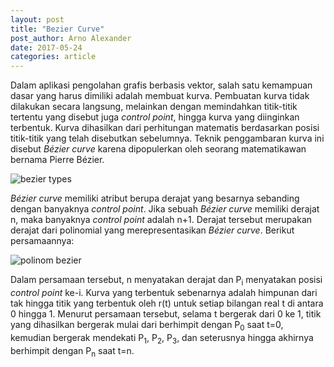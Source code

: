 ```yaml
---
layout: post
title: "Bezier Curve"
post_author: Arno Alexander
date: 2017-05-24
categories: article
---
```

<p>Dalam aplikasi pengolahan grafis berbasis vektor, salah satu kemampuan dasar yang harus dimiliki adalah membuat kurva. Pembuatan kurva tidak dilakukan secara langsung, melainkan dengan memindahkan titik-titik tertentu yang disebut juga <em>control point</em>, hingga kurva yang diinginkan terbentuk. Kurva dihasilkan dari perhitungan matematis berdasarkan posisi titik-titik yang telah disebutkan sebelumnya. Teknik penggambaran kurva ini disebut <em>Bézier curve</em> karena dipopulerkan oleh seorang matematikawan bernama Pierre Bézier.</p><!--endofpreview-->
<img src="{{ site.url }}/assets/posts/2017-05-24-bezier-curve/quad_benzier.jpg" title="bezier types" class="img-responsive" style="display: block; margin-left: auto; margin-right: auto">
<p><em>Bézier curve</em> memiliki atribut berupa derajat yang besarnya sebanding dengan banyaknya <em>control point</em>. Jika sebuah <em>Bézier curve</em> memiliki derajat n, maka banyaknya <em>control point</em> adalah n+1. Derajat tersebut merupakan derajat dari polinomial yang merepresentasikan <em>Bézier curve</em>. Berikut persamaannya:</p>
<img src="https://latex.codecogs.com/gif.latex?r(t)=\sum_{i=0}^{n}\binom{n}{i}(1-t)^{n-i}t^{i}P_{i}" title="polinom bezier" class="img-responsive" style="display: block; margin-left: auto; margin-right: auto"/>
<p>Dalam persamaan tersebut, n menyatakan derajat dan P<sub>i</sub> menyatakan posisi <em>control point</em> ke-i. Kurva yang terbentuk sebenarnya adalah himpunan dari tak hingga titik yang terbentuk oleh r(t) untuk setiap bilangan real t di antara 0 hingga 1. Menurut persamaan tersebut, selama t bergerak dari 0 ke 1, titik yang dihasilkan bergerak mulai dari berhimpit dengan P<sub>0</sub> saat t=0, kemudian bergerak mendekati P<sub>1</sub>, P<sub>2</sub>, P<sub>3</sub>, dan seterusnya hingga akhirnya berhimpit dengan P<sub>n</sub> saat t=n.</p>
